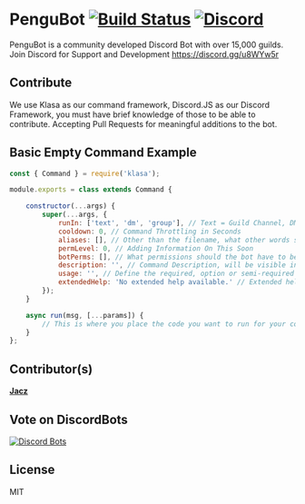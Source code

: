 # PenguBot [![Build Status](https://travis-ci.org/AdityaTD/PenguBot.svg?branch=master)](https://travis-ci.org/AdityaTD/PenguBot) [![Discord](https://discordapp.com/api/guilds/303195322514014210/embed.png)](https://discord.gg/u8WYw5r)
PenguBot is a community developed Discord Bot with over 15,000 guilds.
Join Discord for Support and Development https://discord.gg/u8WYw5r

## Contribute
We use Klasa as our command framework, Discord.JS as our Discord Framework, you must have brief knowledge of those to be able to contribute. Accepting Pull Requests for meaningful additions to the bot.

## Basic Empty Command Example
```js
const { Command } = require('klasa');

module.exports = class extends Command {

    constructor(...args) {
        super(...args, {
            runIn: ['text', 'dm', 'group'], // Text = Guild Channel, DM = DM Channel and Group = Group Channel (For Selfbots)
            cooldown: 0, // Command Throttling in Seconds
            aliases: [], // Other than the filename, what other words should trigger the command
            permLevel: 0, // Adding Information On This Soon
            botPerms: [], // What permissions should the bot have to be able to use this command.
            description: '', // Command Description, will be visible in help command and website.
            usage: '', // Define the required, option or semi-required arguments here.
            extendedHelp: 'No extended help available.' // Extended help on how to use the command.
        });
    }

    async run(msg, [...params]) {
        // This is where you place the code you want to run for your command
    }
};
```

## Contributor(s)
[**Jacz**](https://github.com/MrJacz)

## Vote on DiscordBots
[![Discord Bots](https://discordbots.org/api/widget/303181184718995457.svg)](https://discordbots.org/bot/303181184718995457/vote)

## License
MIT